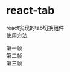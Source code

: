 # react-tab
react实现的tab切换组件  
使用方法  
<TabsControl>
  <div name = "first">
	  第一帧
	</div>
	<div name = "second">
	  第二帧
	</div>
	<div name = "third">
	  第三帧
  </div>
</TabsControl>
